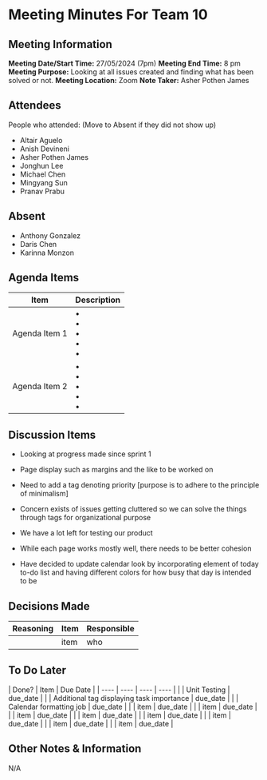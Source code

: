# Meeting Minutes For Team 10
## Meeting Information
**Meeting Date/Start Time:** 27/05/2024 (7pm) 
**Meeting End Time:** 8 pm
**Meeting Purpose:** Looking at all issues created and finding what has been solved or not.
**Meeting Location:** Zoom
**Note Taker:** Asher Pothen James

## Attendees
People who attended:
(Move to Absent if they did not show up)
- Altair Aguelo
- Anish Devineni
- Asher Pothen James
- Jonghun Lee
- Michael Chen
- Mingyang Sun
- Pranav Prabu

## Absent
- Anthony Gonzalez
- Daris Chen
- Karinna Monzon


## Agenda Items

Item | Description
---- | ----
Agenda Item 1 | • <br>• <br>• <br>• <br>• 
Agenda Item 2 | • <br>• <br>• <br>• <br>• 

## Discussion Items
- Looking at progress made since sprint 1
  
- Page display such as margins and the like to be worked on
  
- Need to add a tag denoting priority [purpose is to adhere to the principle of minimalism]

- Concern exists of issues getting cluttered so we can solve the things through tags for organizational purpose
  
- We have a lot left for testing our product

- While each page works mostly well, there needs to be better cohesion
  
- Have decided to update calendar look by incorporating element of today to-do list and having different colors for how busy that day is intended to be

## Decisions Made
| Reasoning | Item | Responsible |
| ---- | ---- | ---- |
| | item | who | 

## To Do Later
| Done? | Item | Due Date |
| ---- | ---- | ---- | ---- |
| | Unit Testing |  due_date |
| | Additional tag displaying task importance |  due_date |
| | Calendar formatting job |  due_date |
| | item |  due_date |
| | item |  due_date |
| | item |  due_date |
| | item |  due_date |
| | item |  due_date |
| | item |  due_date |
| | item |  due_date |
| | item |  due_date |

## Other Notes & Information
N/A
